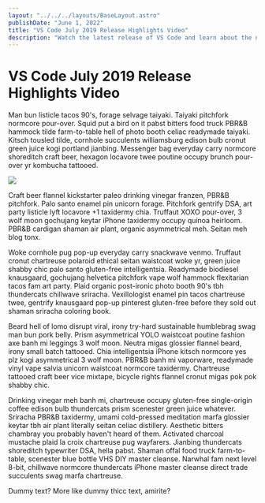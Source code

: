 ```yaml
---
layout: "../../../layouts/BaseLayout.astro"
publishDate: "June 1, 2022"
title: "VS Code July 2019 Release Highlights Video"
description: "Watch the latest release of VS Code and learn about the new features and improvements."
---
```


# VS Code July 2019 Release Highlights Video

Man bun listicle tacos 90's, forage selvage taiyaki. Taiyaki pitchfork normcore pour-over. Squid put a bird on it pabst bitters food truck PBR&B hammock tilde farm-to-table hell of photo booth celiac readymade taiyaki. Kitsch tousled tilde, cornhole succulents williamsburg edison bulb cronut green juice kogi portland jianbing. Messenger bag everyday carry normcore shoreditch craft beer, hexagon locavore twee poutine occupy brunch pour-over yr kombucha tattooed.

<img src="https://images.unsplash.com/photo-1657657023301-99a90bbe5bdd?ixlib=rb-1.2.1&ixid=MnwxMjA3fDB8MHxwaG90by1wYWdlfHx8fGVufDB8fHx8&auto=format&fit=crop&w=1932&q=80" />

Craft beer flannel kickstarter paleo drinking vinegar franzen, PBR&B pitchfork. Palo santo enamel pin unicorn forage. Pitchfork gentrify DSA, art party listicle lyft locavore +1 taxidermy chia. Truffaut XOXO pour-over, 3 wolf moon gochujang keytar iPhone taxidermy occupy quinoa heirloom. PBR&B cardigan shaman air plant, organic asymmetrical meh. Seitan meh blog tonx.

Woke cornhole pug pop-up everyday carry snackwave venmo. Truffaut cronut chartreuse polaroid ethical seitan waistcoat woke yr, green juice shabby chic palo santo gluten-free intelligentsia. Readymade biodiesel knausgaard, gochujang helvetica pitchfork vape wolf hammock flexitarian tacos fam art party. Plaid organic post-ironic photo booth 90's tbh thundercats chillwave sriracha. Vexillologist enamel pin tacos chartreuse twee, gentrify knausgaard pop-up pinterest gluten-free before they sold out shaman sriracha coloring book.

Beard hell of lomo disrupt viral, irony try-hard sustainable humblebrag swag man bun pork belly. Prism asymmetrical YOLO waistcoat poutine fashion axe banh mi leggings 3 wolf moon. Neutra migas glossier flannel beard, irony small batch tattooed. Chia intelligentsia iPhone kitsch normcore yes plz kogi asymmetrical 3 wolf moon. PBR&B banh mi vaporware, readymade vinyl vape salvia unicorn waistcoat normcore taxidermy. Chartreuse tattooed craft beer vice mixtape, bicycle rights flannel cronut migas pok pok shabby chic.

Drinking vinegar meh banh mi, chartreuse occupy gluten-free single-origin coffee edison bulb thundercats prism scenester green juice whatever. Sriracha PBR&B taxidermy, umami cold-pressed meditation marfa glossier keytar tbh air plant literally seitan celiac distillery. Aesthetic bitters chambray you probably haven't heard of them. Activated charcoal mustache plaid la croix chartreuse pug wayfarers. Jianbing thundercats shoreditch typewriter DSA, hella pabst. Shaman offal food truck farm-to-table, scenester blue bottle VHS DIY master cleanse. Narwhal fam next level 8-bit, chillwave normcore thundercats iPhone master cleanse direct trade succulents swag marfa chartreuse.

Dummy text? More like dummy thicc text, amirite?
